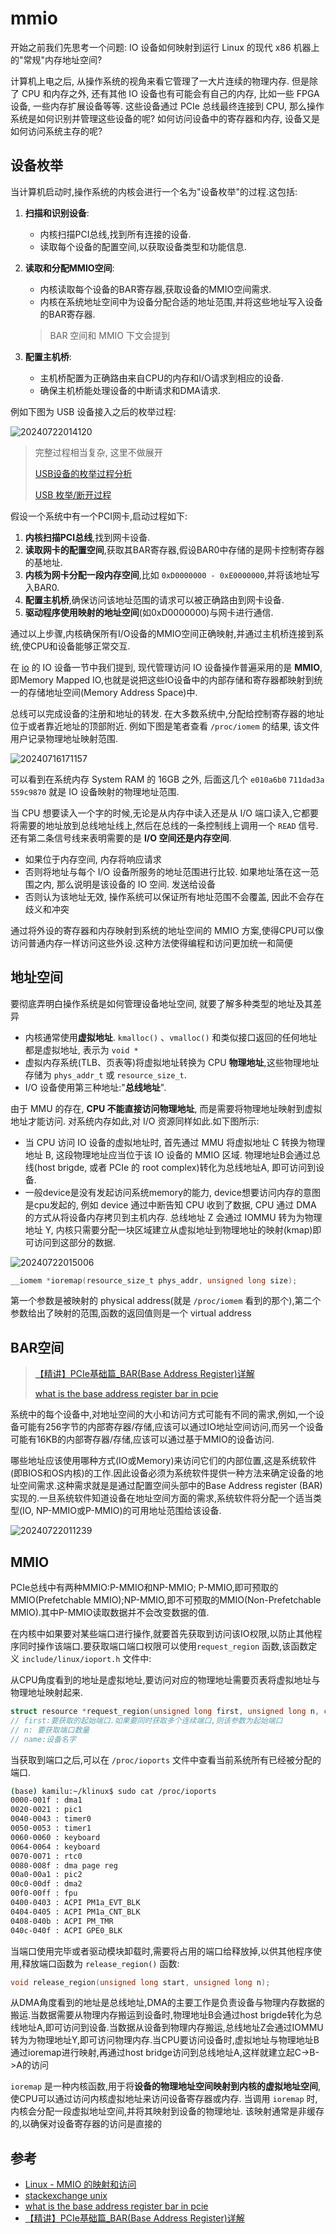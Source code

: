 
# mmio

开始之前我们先思考一个问题: IO 设备如何映射到运行 Linux 的现代 x86 机器上的"常规"内存地址空间?

计算机上电之后, 从操作系统的视角来看它管理了一大片连续的物理内存. 但是除了 CPU 和内存之外, 还有其他 IO 设备也有可能会有自己的内存, 比如一些 FPGA 设备, 一些内存扩展设备等等. 这些设备通过 PCIe 总线最终连接到 CPU, 那么操作系统是如何识别并管理这些设备的呢? 如何访问设备中的寄存器和内存, 设备又是如何访问系统主存的呢?

## 设备枚举

当计算机启动时,操作系统的内核会进行一个名为"设备枚举"的过程.这包括:

1. **扫描和识别设备**:
    - 内核扫描PCI总线,找到所有连接的设备.
    - 读取每个设备的配置空间,以获取设备类型和功能信息.

2. **读取和分配MMIO空间**:
    - 内核读取每个设备的BAR寄存器,获取设备的MMIO空间需求.
    - 内核在系统地址空间中为设备分配合适的地址范围,并将这些地址写入设备的BAR寄存器.

    > BAR 空间和 MMIO 下文会提到

3. **配置主机桥**:
    - 主机桥配置为正确路由来自CPU的内存和I/O请求到相应的设备.
    - 确保主机桥能处理设备的中断请求和DMA请求.

例如下图为 USB 设备接入之后的枚举过程:

![20240722014120](https://raw.githubusercontent.com/learner-lu/picbed/master/20240722014120.png)

> 完整过程相当复杂, 这里不做展开
>
> [USB设备的枚举过程分析](https://www.usbzh.com/article/detail-419.html)
> 
> [USB 枚举/断开过程](https://www.usbzh.com/article/detail-110.html)

假设一个系统中有一个PCI网卡,启动过程如下:
1. **内核扫描PCI总线**,找到网卡设备.
2. **读取网卡的配置空间**,获取其BAR寄存器,假设BAR0中存储的是网卡控制寄存器的基地址.
3. **内核为网卡分配一段内存空间**,比如 `0xD0000000 - 0xE0000000`,并将该地址写入BAR0.
4. **配置主机桥**,确保访问该地址范围的请求可以被正确路由到网卡设备.
5. **驱动程序使用映射的地址空间**(如0xD0000000)与网卡进行通信.

通过以上步骤,内核确保所有I/O设备的MMIO空间正确映射,并通过主机桥连接到系统,使CPU和设备能够正常交互.

在 [io](../arch/io.md) 的 IO 设备一节中我们提到, 现代管理访问 IO 设备操作普遍采用的是 **MMIO**,即Memory Mapped IO,也就是说把这些IO设备中的内部存储和寄存器都映射到统一的存储地址空间(Memory Address Space)中.

总线可以完成设备的注册和地址的转发. 在大多数系统中,分配给控制寄存器的地址位于或者靠近地址的顶部附近. 例如下图是笔者查看 `/proc/iomem` 的结果, 该文件用户记录物理地址映射范围.

![20240716171157](https://raw.githubusercontent.com/learner-lu/picbed/master/20240716171157.png)

可以看到在系统内存 System RAM 的 16GB 之外, 后面这几个 `e010a6b0` `711dad3a` `559c9870` 就是 IO 设备映射的物理地址范围.

当 CPU 想要读入一个字的时候,无论是从内存中读入还是从 I/O 端口读入,它都要将需要的地址放到总线地址线上,然后在总线的一条控制线上调用一个 `READ` 信号.还有第二条信号线来表明需要的是 **I/O 空间还是内存空间**.

- 如果位于内存空间, 内存将响应请求
- 否则将地址与每个 I/O 设备所服务的地址范围进行比较. 如果地址落在这一范围之内, 那么说明是该设备的 IO 空间. 发送给设备
- 否则认为该地址无效, 操作系统可以保证所有地址范围不会覆盖, 因此不会存在歧义和冲突

通过将外设的寄存器和内存映射到系统的地址空间的 MMIO 方案,使得CPU可以像访问普通内存一样访问这些外设.这种方法使得编程和访问更加统一和简便

## 地址空间

要彻底弄明白操作系统是如何管理设备地址空间, 就要了解多种类型的地址及其差异

- 内核通常使用**虚拟地址**. `kmalloc()` 、`vmalloc()` 和类似接口返回的任何地址都是虚拟地址, 表示为 `void *`
- 虚拟内存系统(TLB、页表等)将虚拟地址转换为 CPU **物理地址**,这些物理地址存储为 `phys_addr_t` 或 `resource_size_t`.
- I/O 设备使用第三种地址:"**总线地址**".

由于 MMU 的存在, **CPU 不能直接访问物理地址**, 而是需要将物理地址映射到虚拟地址才能访问. 对系统内存如此,对 I/O 资源同样如此.如下图所示:

- 当 CPU 访问 IO 设备的虚拟地址时, 首先通过 MMU 将虚拟地址 C 转换为物理地址 B, 这段物理地址应当位于该 IO 设备的 MMIO 区域. 物理地址B会通过总线(host brigde, 或者 PCIe 的 root complex)转化为总线地址A, 即可访问到设备.
- 一般device是没有发起访问系统memory的能力, device想要访问内存的意图是cpu发起的, 例如 device 通过中断告知 CPU 收到了数据, CPU 通过 DMA 的方式从将设备内存拷贝到主机内存. 总线地址 Z 会通过 IOMMU 转为为物理地址 Y, 内核只需要分配一块区域建立从虚拟地址到物理地址的映射(kmap)即可访问到这部分的数据.

![20240722015006](https://raw.githubusercontent.com/learner-lu/picbed/master/20240722015006.png)

```c
__iomem *ioremap(resource_size_t phys_addr, unsigned long size);
```

第一个参数是被映射的 physical address(就是 `/proc/iomem` 看到的那个),第二个参数给出了映射的范围,函数的返回值则是一个 virtual address

## BAR空间

> [【精讲】PCIe基础篇_BAR(Base Address Register)详解](https://blog.csdn.net/u013253075/article/details/119361574)
>
> [what is the base address register bar in pcie](https://stackoverflow.com/questions/30190050/what-is-the-base-address-register-bar-in-pcie)

系统中的每个设备中,对地址空间的大小和访问方式可能有不同的需求,例如,一个设备可能有256字节的内部寄存器/存储,应该可以通过IO地址空间访问,而另一个设备可能有16KB的内部寄存器/存储,应该可以通过基于MMIO的设备访问.

哪些地址应该使用哪种方式(IO或Memory)来访问它们的内部位置,这是系统软件(即BIOS和OS内核)的工作.因此设备必须为系统软件提供一种方法来确定设备的地址空间需求.这种需求就是是通过配置空间头部中的Base Address register (BAR)实现的.一旦系统软件知道设备在地址空间方面的需求,系统软件将分配一个适当类型(IO, NP-MMIO或P-MMIO)的可用地址范围给该设备.

![20240722011239](https://raw.githubusercontent.com/learner-lu/picbed/master/20240722011239.png)

## MMIO

PCIe总线中有两种MMIO:P-MMIO和NP-MMIO; P-MMIO,即可预取的MMIO(Prefetchable MMIO);NP-MMIO,即不可预取的MMIO(Non-Prefetchable MMIO).其中P-MMIO读取数据并不会改变数据的值.


在内核中如果要对某些端口进行操作,就要首先获取到访问该IO权限,以防止其他程序同时操作该端口.要获取端口端口权限可以使用`request_region` 函数,该函数定义 `include/linux/ioport.h` 文件中:

从CPU角度看到的地址是虚拟地址,要访问对应的物理地址需要页表将虚拟地址与物理地址映射起来.

```c
struct resource *request_region(unsigned long first, unsigned long n, const char *name);
// first:要获取的起始端口.如果要同时获取多个连续端口,则该参数为起始端口
// n: 要获取端口数量
// name:设备名字
```

当获取到端口之后,可以在 `/proc/ioports` 文件中查看当前系统所有已经被分配的端口.

```bash
(base) kamilu:~/klinux$ sudo cat /proc/ioports
0000-001f : dma1
0020-0021 : pic1
0040-0043 : timer0
0050-0053 : timer1
0060-0060 : keyboard
0064-0064 : keyboard
0070-0071 : rtc0
0080-008f : dma page reg
00a0-00a1 : pic2
00c0-00df : dma2
00f0-00ff : fpu
0400-0403 : ACPI PM1a_EVT_BLK
0404-0405 : ACPI PM1a_CNT_BLK
0408-040b : ACPI PM_TMR
040c-040f : ACPI GPE0_BLK
```

当端口使用完毕或者驱动模块卸载时,需要将占用的端口给释放掉,以供其他程序使用,释放端口函数为 `release_region()` 函数:

```c
void release_region(unsigned long start, unsigned long n);
```

从DMA角度看到的地址是总线地址,DMA的主要工作是负责设备与物理内存数据的搬运.当数据需要从物理内存搬运到设备时,物理地址B会通过host brigde转化为总线地址A,即可访问到设备.当数据从设备到物理内存搬运,总线地址Z会通过IOMMU转为为物理地址Y,即可访问物理内存.当CPU要访问设备时,虚拟地址与物理地址B通过ioremap进行映射,再通过host bridge访问到总线地址A,这样就建立起C->B->A的访问

`ioremap` 是一种内核函数,用于将**设备的物理地址空间映射到内核的虚拟地址空间**,使CPU可以通过访问内核虚拟地址来访问设备寄存器或内存. 当调用 `ioremap` 时,内核会分配一段虚拟地址空间,并将其映射到设备的物理地址. 该映射通常是非缓存的,以确保对设备寄存器的访问是直接的

## 参考

- [Linux - MMIO 的映射和访问](https://zhuanlan.zhihu.com/p/609594794)
- [stackexchange unix](https://unix.stackexchange.com/questions/741710/how-does-mmio-get-routed-to-io-devices)
- [what is the base address register bar in pcie](https://stackoverflow.com/questions/30190050/what-is-the-base-address-register-bar-in-pcie)
- [【精讲】PCIe基础篇_BAR(Base Address Register)详解](https://blog.csdn.net/u013253075/article/details/119361574)